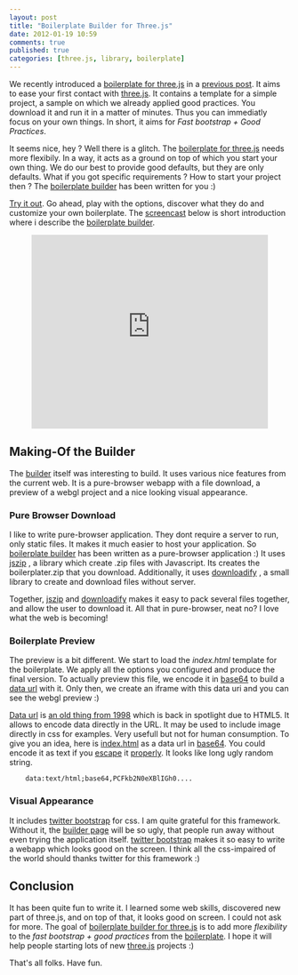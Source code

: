 ```yaml
---
layout: post
title: "Boilerplate Builder for Three.js"
date: 2012-01-19 10:59
comments: true
published: true
categories: [three.js, library, boilerplate]
---
```


We recently introduced a
[boilerplate for three.js](https://github.com/jeromeetienne/threejsboilerplate)
in a
[previous post](/blog/2011/12/20/boilerplate-for-three-js/).
It aims to ease your first contact with
[three.js](https://github.com/mrdoob/three.js/).
It contains a template for a simple project,
a sample on which we already applied good practices.
You download it and run it in a matter of minutes.
Thus you can immediatly focus on your own things.
In short, it aims for *Fast bootstrap + Good Practices*.

It seems nice, hey ?
Well there is a glitch.
The
[boilerplate for three.js](https://github.com/jeromeetienne/threejsboilerplate)
needs more flexibily.
In a way, it acts as a ground on top of which you start your own thing.
We do our best to provide good defaults, but they are only defaults.
What if you got specific requirements ?
How to start your project then ?
The
[boilerplate builder](http://jeromeetienne.github.com/threejsboilerplatebuilder/)
has been written for you :)

[Try it out](http://jeromeetienne.github.com/threejsboilerplatebuilder/).
Go ahead, play with the options,
discover what they do and customize your own boilerplate.
The
[screencast](http://www.youtube.com/watch?v=ANnPWZGRsGk)
below is short introduction where i describe the
[boilerplate builder](http://jeromeetienne.github.com/threejsboilerplatebuilder/).

<center>
	<iframe width="425" height="349" src="http://www.youtube.com/embed/ANnPWZGRsGk?hl=en&fs=1" frameborder="0" allowfullscreen></iframe>
</center>

<!-- more -->

## Making-Of the Builder

The
[builder](http://jeromeetienne.github.com/threejsboilerplatebuilder/)
itself was interesting to build.
It uses various nice features from the current web.
It is a pure-browser webapp with a file download,
a preview of a webgl project
and a nice looking visual appearance.

### Pure Browser Download

I like to write pure-browser application.
They dont require a server to run, only static files.
It makes it much easier to host your application.
So
[boilerplate builder](http://jeromeetienne.github.com/threejsboilerplatebuilder/)
has been written as a pure-browser application :)
It uses
[jszip](http://jszip.stuartk.co.uk/)
, a library which create .zip files with Javascript.
Its creates the boilerplater.zip that you download.
Additionally, it uses
[downloadify](https://github.com/dcneiner/Downloadify)
, a small library to create and download files without server.

Together,
[jszip](http://jszip.stuartk.co.uk/)
and 
[downloadify](https://github.com/dcneiner/Downloadify)
makes it easy to pack several files together,
and allow the user to download it.
All that in pure-browser, neat no?
I love what the web is becoming!

### Boilerplate Preview

The preview is a bit different.
We start to load the *index.html* template for the boilerplate.
We apply all the options you configured and produce the final version.
To actually preview this file, we encode it in
[base64](http://en.wikipedia.org/wiki/Base64)
to build a
[data url](http://en.wikipedia.org/wiki/Data_URI_scheme)
with it.
Only then, we create an iframe with this data uri
and you can see the webgl preview :)

[Data url](http://en.wikipedia.org/wiki/Data_URI_scheme)
is [an old thing from 1998](http://tools.ietf.org/html/rfc2397)
which is back in spotlight due to HTML5.
It allows to encode data directly in the URL.
It may be used to include image directly in css for examples.
Very usefull but not for human consumption.
To give you an idea, here is
[index.html](http://pastebin.com/yF3XDSFW)
as a data url in
[base64](http://en.wikipedia.org/wiki/Base64).
You could encode it as text if you
[escape](https://developer.mozilla.org/en/JavaScript/Reference/Global_Objects/encodeURI)
it
[properly](https://developer.mozilla.org/en/JavaScript/Reference/Global_Objects/encodeURIComponent).
It looks like long ugly random string.

```
    data:text/html;base64,PCFkb2N0eXBlIGh0....
```

### Visual Appearance

It includes
[twitter bootstrap](http://twitter.github.com/bootstrap/) for css.
I am quite grateful for this framework.
Without it, the
[builder page](http://jeromeetienne.github.com/threejsboilerplatebuilder/)
will be so ugly, that people run away without even trying the application itself.
[twitter bootstrap](http://twitter.github.com/bootstrap/)
makes it so easy to write a webapp which looks good on the screen.
I think all the css-impaired of the world should thanks twitter for this framework :)


## Conclusion

It has been quite fun to write it.
I learned some web skills,
discovered new part of three.js,
and on top of that, it looks good on screen.
I could not ask for more.
The goal of
[boilerplate builder for three.js](http://jeromeetienne.github.com/threejsboilerplatebuilder/)
is to add more *flexibility* to the *fast bootstrap + good practices* from the
[boilerplate](https://github.com/jeromeetienne/threejsboilerplate).
I hope it will help people starting lots of new
[three.js](https://github.com/mrdoob/three.js/)
projects :)

That's all folks.
Have fun.
